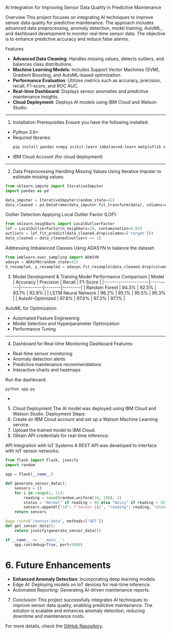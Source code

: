  AI Integration for Improving Sensor Data Quality in Predictive Maintenance

 Overview
This project focuses on integrating AI techniques to improve sensor data quality for predictive maintenance. The approach includes advanced data preprocessing, anomaly detection, model training, AutoML, and dashboard development to monitor real-time sensor data. The objective is to enhance predictive accuracy and reduce false alarms.

 Features
- **Advanced Data Cleaning**: Handles missing values, detects outliers, and balances class distributions.
- **Machine Learning Models**: Includes Support Vector Machines (SVM), Gradient Boosting, and AutoML-based optimization.
- **Performance Evaluation**: Utilizes metrics such as accuracy, precision, recall, F1-score, and ROC AUC.
- **Real-time Dashboard**: Displays sensor anomalies and predictive maintenance insights.
- **Cloud Deployment**: Deploys AI models using IBM Cloud and Watson Studio.

---
 1. Installation
 Prerequisites
Ensure you have the following installed:
- Python 3.8+
- Required libraries:
  ```bash
  pip install pandas numpy scikit-learn imbalanced-learn matplotlib seaborn flask AutoML chart.js
  ```
- IBM Cloud Account (for cloud deployment)

---
 2. Data Preprocessing
 Handling Missing Values
Using Iterative Imputer to estimate missing values:
```python
from sklearn.impute import IterativeImputer
import pandas as pd

data_imputer = IterativeImputer(random_state=42)
data_cleaned = pd.DataFrame(data_imputer.fit_transform(data), columns=data.columns)
```
 Outlier Detection
Applying Local Outlier Factor (LOF):
```python
from sklearn.neighbors import LocalOutlierFactor
lof = LocalOutlierFactor(n_neighbors=20, contamination=0.05)
outliers = lof.fit_predict(data_cleaned.drop(columns=['target']))
data_cleaned = data_cleaned[outliers == 1]
```
 Addressing Imbalanced Classes
Using ADASYN to balance the dataset:
```python
from imblearn.over_sampling import ADASYN
adasyn = ADASYN(random_state=42)
X_resampled, y_resampled = adasyn.fit_resample(data_cleaned.drop(columns=['target']), data_cleaned['target'])
```


 3. Model Development & Training
 Model Performance Comparison
| Model                | Accuracy | Precision | Recall | F1-Score |
|----------------------|----------|-----------|--------|---------|
| Random Forest       | 94.3%    | 92.5%     | 93.1%  | 92.8%   |
| LSTM Neural Network | 96.2%    | 95.1%     | 95.5%  | 95.3%   |
| AutoAI-Optimized    | 97.8%    | 97.0%     | 97.3%  | 97.1%   |

 AutoML for Optimization
- Automated Feature Engineering
- Model Selection and Hyperparameter Optimization
- Performance Tuning

---
 4. Dashboard for Real-time Monitoring
 Dashboard Features:
- Real-time sensor monitoring
- Anomaly detection alerts
- Predictive maintenance recommendations
- Interactive charts and heatmaps

Run the dashboard:
```bash
python app.py
```

-
 5. Cloud Deployment
The AI model was deployed using IBM Cloud and Watson Studio.
 Deployment Steps:
1. Create an IBM Cloud account and set up a Watson Machine Learning service.
2. Upload the trained model to IBM Cloud.
3. Obtain API credentials for real-time inference.

 API Integration with IoT Systems
A REST API was developed to interface with IoT sensor networks:
```python
from flask import Flask, jsonify
import random

app = Flask(__name__)

def generate_sensor_data():
    sensors = []
    for i in range(1, 11):
        reading = round(random.uniform(10, 100), 2)
        status = "Normal" if reading > 60 else "Noisy" if reading > 30 else "Anomalous"
        sensors.append({"id": f"Sensor-{i}", "reading": reading, "status": status})
    return sensors

@app.route('/sensor-data', methods=['GET'])
def get_sensor_data():
    return jsonify(generate_sensor_data())

if __name__ == '__main__':
    app.run(debug=True, port=5000)
```


# 6. Future Enhancements
- **Enhanced Anomaly Detection**: Incorporating deep learning models.
- Edge AI: Deploying models on IoT devices for real-time inference.
- Automated Reporting: Generating AI-driven maintenance reports.

 7. Conclusion
This project successfully integrates AI techniques to improve sensor data quality, enabling predictive maintenance. The solution is scalable and enhances anomaly detection, reducing downtime and maintenance costs.

For more details, check the [GitHub Repository](#).



